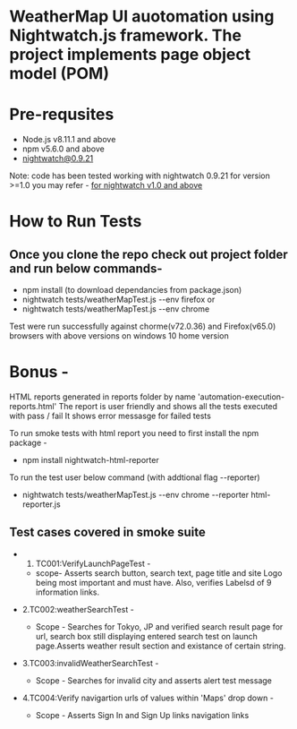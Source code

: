 # WeatherMap UI auotomation using Nightwatch.js framework. The project implements page object model (POM)
  

# Pre-requsites
* Node.js v8.11.1 and above
* npm v5.6.0 and above
* nightwatch@0.9.21

Note: code has been tested working with nightwatch 0.9.21 for version >=1.0 you may refer -
[for nightwatch v1.0 and above](https://github.com/nightwatchjs/nightwatch/wiki/Migrating-to-Nightwatch-1.0)

# How to Run Tests

## Once you clone the repo check out project folder and run below commands-

* npm install (to download dependancies from package.json)
* nightwatch tests/weatherMapTest.js --env firefox or
* nightwatch tests/weatherMapTest.js --env chrome

Test were run successfully against chorme(v72.0.36) and Firefox(v65.0) browsers with above versions on windows 10 home version

# Bonus -

HTML reports generated in reports folder by name 'automation-execution-reports.html'
The report is user friendly and shows all the tests executed with pass / fail
It shows error messasge for failed tests

To run smoke tests with html report you need to first install the npm package -
 * npm install nightwatch-html-reporter

To run the test user below command (with addtional flag --reporter)
* nightwatch tests/weatherMapTest.js --env chrome --reporter html-reporter.js

## Test cases covered in smoke suite

* 1. TC001:VerifyLaunchPageTest -
	* scope- Asserts search button, search text, page title and site Logo being most important and must have.
	       Also, verifies Labelsd of 9 information links.

* 2.TC002:weatherSearchTest -
	* Scope - Searches for Tokyo, JP and verified search result page for url, search box still displaying entered search test on launch page.Asserts weather result section and existance of certain string.
		

* 3.TC003:invalidWeatherSearchTest -
	* Scope - Searches for invalid city and asserts alert test message

* 4.TC004:Verify navigartion urls of values within 'Maps' drop down -	
	* Scope - Asserts Sign In and Sign Up links navigation links

